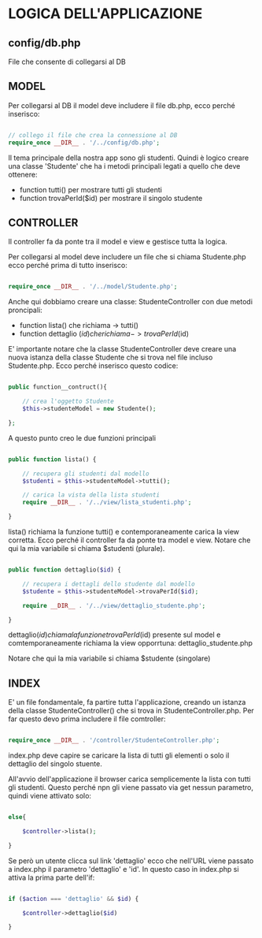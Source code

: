 # LOGICA DELL'APPLICAZIONE

## config/db.php

File che consente di collegarsi al DB

## MODEL

Per collegarsi al DB il model deve includere il file db.php, ecco perché inserisco:

```php

// collego il file che crea la connessione al DB
require_once __DIR__ . '/../config/db.php';

```

Il tema principale della nostra app sono gli studenti.
Quindi è logico creare una classe 'Studente' che ha i metodi principali legati a quello che deve ottenere:

- function tutti() per mostrare tutti gli studenti
- function trovaPerId($id) per mostrare il singolo studente

## CONTROLLER

Il controller fa da ponte tra il model e view e gestisce tutta la logica.

Per collegarsi al model deve includere un file che si chiama Studente.php ecco perché prima di tutto inserisco:

```php

require_once __DIR__ . '/../model/Studente.php';

```

Anche qui dobbiamo creare una classe: StudenteController con due metodi proncipali:

- function lista() che richiama -> tutti()
- function dettaglio ($id) che richiama -> trovaPerId($id)

E' importante notare che la classe StudenteController deve creare una nuova
istanza della classe Studente che si trova nel file incluso Studente.php.
Ecco perché inserisco questo codice:

```php

public function__contruct(){

    // crea l'oggetto Studente
    $this->studenteModel = new Studente();

};

```

A questo punto creo le due funzioni principali

```php

public function lista() {

    // recupera gli studenti dal modello
    $studenti = $this->studenteModel->tutti();

    // carica la vista della lista studenti
    require __DIR__ . '/../view/lista_studenti.php';

}

```

lista() richiama la funzione tutti() e contemporaneamente carica la view corretta.
Ecco perché il controller fa da ponte tra model e view.
Notare che qui la mia variabile si chiama $studenti (plurale).

```php

public function dettaglio($id) {

    // recupera i dettagli dello studente dal modello
    $studente = $this->studenteModel->trovaPerId($id);

    require __DIR__ . '/../view/dettaglio_studente.php';

}

```

dettaglio($id) chiama la funzione trovaPerId($id) presente sul model
e comtemporaneamente richiama la view opporrtuna: dettaglio_studente.php

Notare che qui la mia variabile si chiama $studente (singolare)

## INDEX

E' un file fondamentale, fa partire tutta l'applicazione, creando un istanza della classe StudenteController() che si trova in StudenteController.php.
Per far questo devo prima includere il file comtroller:

```php

require_once __DIR__ . '/controller/StudenteController.php';

```

index.php deve capire se caricare la lista di tutti gli elementi o solo il dettaglio del singolo stuente.

All'avvio dell'applicazione il browser carica semplicemente la lista con tutti gli studenti. Questo perché npn gli viene passato
via get nessun parametro, quindi viene attivato solo:

```php

else{

    $controller->lista();

}

```

Se però un utente clicca sul link 'dettaglio' ecco che nell'URL viene passato a index.php il parametro 'dettaglio' e 'id'.
In questo caso in index.php si attiva la prima parte dell'if:

```php

if ($action === 'dettaglio' && $id) {

    $controller->dettaglio($id)

}

```
